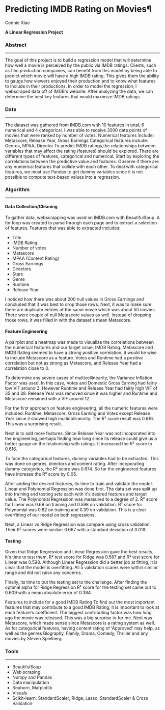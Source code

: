 
# Predicting IMDB Rating on Movies¶

Connie Xiao

**A Linear Regression Project**

### Abstract
---
The goal of this project is to build a regression model that will determine how well a movie is perceived by the public via IMDB ratings. Clients, such as film production companies, can benefit from this model by being able to predict which movie will have a high IMDB rating. This gives them the ability to gauge how viewers enjoyed their production and to know what features to include in their productions. In order to model the regression, I webscraped data off of IMDB's website. After analyzing the data, we can determine the best key features that would maximize IMDB ratings.

### Data
---
The dataset was gathered from IMDB.com with 10 features in total, 6 numerical and 4 categorical. I was able to receive 3000 data points of movies that were ranked by number of votes. Numerical features include: Metascore, Release Year, Gross Earnings Categorical features include: Genres, MPAA, Director
To predict IMDB ratings,the relationships between variables that may affect the rating (features) should be explored. There are different types of features, categorical and numerical. Start by exploring the correlations between the predictive value and features. Observe if there are any numerical features that collide with each other. To deal with categorical features, we must use Pandas to get dummy variables since it is not possible to compute text-based values into a regression.

### Algorithm
---
#### Data Collection/Cleaning
To gather data, webscrapping was used on IMDB.com with BeautifulSoup. A for loop was created to parse through each page and to extract a selection of features. Features that was able to extracted includes:

- Title
- IMDB Rating
- Number of votes
- Metascore
- MPAA (Content Rating)
- Gross Earnings
- Directors
- Stars
- Genre
- Runtime
- Release Year

I noticed how there was about 200 null values in Gross Earnings and concluded that it was best to drop those rows. Next, it was to make sure there are duplicate entries of the same movie which was about 50 movies. There were couple of null Metascore values as well. Instead of dropping those rows, it was filled in with the dataset's mean Metascore.

#### Feature Engineering
A pairplot and a heatmap was made to visualize the correlations between the numerical features and our target value, IMDB Rating. Metascore and IMDB Rating seemed to have a strong positive correlation, it would be wise to include Metascore as a feature. Votes and Runtime had a positive correlation but not as strong as Metascore, and Release Year had a correlation close to 0.

To determine any severe cases of multicollinearity, the Variance Inflation Factor was used. In this case, Votes and Domestic Gross Earning had fairly low VIF around 2. However Runtime and Release Year had fairly high VIF of 35 and 38. Release Year was removed since it was higher and Runtime and Metascore remained with a VIF around 12.

For the first approach on feature engineering, all the numeric features were included: Runtime, Metascore, Gross Earning and Votes except Release Year since it showed high multicollinearity. The R² score result was 0.616. This was a surprising result.

Next is to add more features. Since Release Year was not incoporated into the engineering, perhaps finding how long since its release could give us a better gauge on the relationship with ratings. It increased the R² score to 0.616.

To face the categorical features, dummy variables had to be extracted. This was done on genres, directors and content rating. After incoporating dummy categories, the R² score was 0.674. So far the engineered features have increase the R² score by 0.06.

After adding the desired features, its time to train and validate the model. Linear and Polynomial Regression was done first. The data set was split up into training and testing sets each with it's desired features and target value. The Polynomial Regression was measured to a degree of 2. R² score for Linear was 0.69 on training and 0.598 on validation. R² score for Polynomial was 0.82 on training and 0.39 on validation. This is a clear overfitting of our model on both regressions.

Next, a Linear vs Ridge Regression was compare using cross validation. Their R² scores were similar: 0.667 with a standard deviation of 0.018.

#### Testing
Given that Ridge Regression and Linear Regression gave the best results, it's time to test them. R² test score for Ridge was 0.587 and R² test score for Linear was 0.598. Although Linear Regression did a better job at fitting, it is clear that the model is overfitting. All 5 validation scares were within similar range and did not raise any concerns.

Finally, its time to put the testing set to the challenge. After finding the optimal alpha for Ridge Regression R² score for the testing set came out to 0.609 with a mean absolute error of 0.384.

Features to include for a good IMDB Rating
To find out the most important features that may contribute to a good IMDB Rating, it is important to look at each feature's coefficient. The biggest contributing factor was how long ago the movie was released. This was a big surprise to for me. Next was Metascore, which made sense since Metascore is a rating system as well. As for categorical features, having content rating of 'Approved' may help, as well as the genres Biography, Family, Drama, Comedy, Thriller and any movies by Steven Spielberg.

### Tools
---
- BeautifulSoup
- Web scraping
- Numpy and Pandas
- Data manipulation
- Seaborn, Matplotlib
- Visuals
- Scikit-learn: StandardScaler, Ridge, Lasso, StandardScaler & Cross Validation
